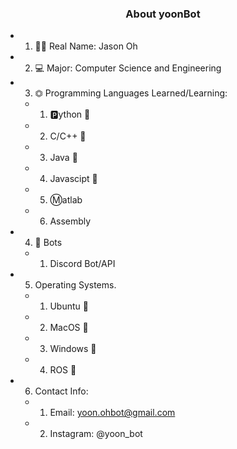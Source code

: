 ### <center> About yoonBot
- 1. 🧑🏻‍ Real Name: Jason Oh
- 2. 💻 Major: Computer Science and Engineering
- 3. ⏣ Programming Languages Learned/Learning: 
  - 1. 🅿️ython 🐍
  - 2. C/C++ 🦎
  - 3. Java 🍂
  - 4. Javascipt 🍁
  - 5. Ⓜ️atlab
  - 6. Assembly
- 4. 🤖 Bots
  - 1. Discord Bot/API
- 5. Operating Systems.
  - 1. Ubuntu 🐧
  - 2. MacOS 🍏
  - 3. Windows 🏢
  - 4. ROS 🤖
- 6. Contact Info:
  - 1. Email: yoon.ohbot@gmail.com
  - 2. Instagram: @yoon_bot

  
